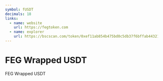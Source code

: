 ```yaml
---
symbol: fUSDT
decimals: 18
links:
  - name: website
    url: https://fegtoken.com
  - name: explorer
    url: https://bscscan.com/token/0xef11ab854b475bd0c5db37f6bffab443219d656d
---
```


# FEG Wrapped USDT

FEG Wrapped USDT
